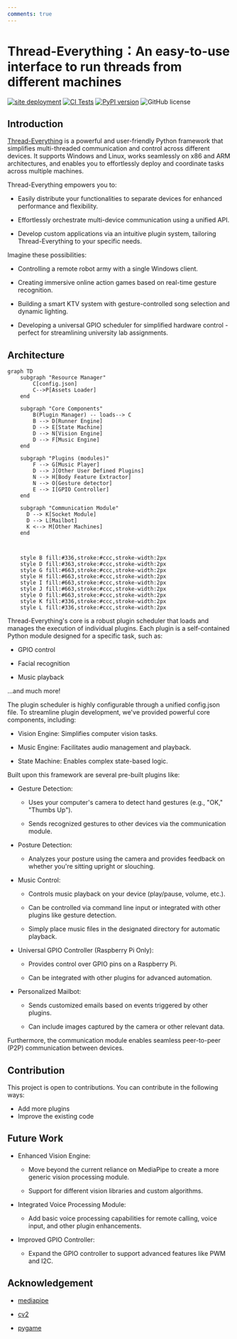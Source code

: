 ```yaml
---
comments: true
---
```


Thread-Everything：An easy-to-use interface to run threads from different machines
==================================================
[![site deployment](https://github.com/sergiudm/detectivePi/actions/workflows/mkdocs.yml/badge.svg)](https://github.com/sergiudm/detectivePi/actions/workflows/mkdocs.yml)
[![CI Tests](https://github.com/sergiudm/detectivePi/actions/workflows/test.yml/badge.svg)](https://github.com/sergiudm/detectivePi/actions/workflowstest.yml)
[![PyPI version](https://badge.fury.io/py/detective-pi.svg)](https://pypi.org/project/Thread-Everything/)
![GitHub license](https://img.shields.io/github/license/sergiudm/detectivePi)
## Introduction

[Thread-Everything](https://github.com/sergiudm/Thread-Everything) is a powerful and user-friendly Python framework that simplifies multi-threaded communication and control across different devices. It supports Windows and Linux, works seamlessly on x86 and ARM architectures, and enables you to effortlessly deploy and coordinate tasks across multiple machines.

Thread-Everything empowers you to:

- Easily distribute your functionalities to separate devices for enhanced performance and flexibility.

- Effortlessly orchestrate multi-device communication using a unified API.

- Develop custom applications via an intuitive plugin system, tailoring Thread-Everything to your specific needs.

Imagine these possibilities:

- Controlling a remote robot army with a single Windows client.

- Creating immersive online action games based on real-time gesture recognition.

- Building a smart KTV system with gesture-controlled song selection and dynamic lighting.

- Developing a universal GPIO scheduler for simplified hardware control - perfect for streamlining university lab assignments.

## Architecture

```mermaid
graph TD
    subgraph "Resource Manager"
        C[config.json]
        C-->P[Assets Loader]
    end

    subgraph "Core Components"
        B(Plugin Manager) -- loads--> C
        B --> D[Runner Engine]
        D --> E[State Machine]
        D --> N[Vision Engine]
        D --> F[Music Engine]
    end

    subgraph "Plugins (modules)"
        F --> G[Music Player]
        D --> J[Other User Defined Plugins] 
        N --> H[Body Feature Extractor]
        N --> O[Gesture detector]
        E --> I[GPIO Controller]
    end
    
    subgraph "Communication Module"
      D --> K[Socket Module]
      D --> L[Mailbot]
      K <--> M[Other Machines]
    end

   

    style B fill:#336,stroke:#ccc,stroke-width:2px
    style D fill:#363,stroke:#ccc,stroke-width:2px
    style G fill:#663,stroke:#ccc,stroke-width:2px
    style H fill:#663,stroke:#ccc,stroke-width:2px
    style I fill:#663,stroke:#ccc,stroke-width:2px
    style J fill:#663,stroke:#ccc,stroke-width:2px
    style O fill:#663,stroke:#ccc,stroke-width:2px
    style K fill:#336,stroke:#ccc,stroke-width:2px
    style L fill:#336,stroke:#ccc,stroke-width:2px
```
Thread-Everything's core is a robust plugin scheduler that loads and manages the execution of individual plugins. Each plugin is a self-contained Python module designed for a specific task, such as:

- GPIO control

- Facial recognition

- Music playback

...and much more!

The plugin scheduler is highly configurable through a unified config.json file. To streamline plugin development, we've provided powerful core components, including:

- Vision Engine: Simplifies computer vision tasks.

- Music Engine: Facilitates audio management and playback.

- State Machine: Enables complex state-based logic.

Built upon this framework are several pre-built plugins like:

- Gesture Detection:

  - Uses your computer's camera to detect hand gestures (e.g., "OK," "Thumbs Up").

  - Sends recognized gestures to other devices via the communication module.

- Posture Detection:

    - Analyzes your posture using the camera and provides feedback on whether you're sitting upright or slouching.

- Music Control:

  - Controls music playback on your device (play/pause, volume, etc.).

  - Can be controlled via command line input or integrated with other plugins like gesture detection.

  - Simply place music files in the designated directory for automatic playback.

- Universal GPIO Controller (Raspberry Pi Only):

  - Provides control over GPIO pins on a Raspberry Pi.

  - Can be integrated with other plugins for advanced automation.

- Personalized Mailbot:

  - Sends customized emails based on events triggered by other plugins.

  - Can include images captured by the camera or other relevant data.

Furthermore, the communication module enables seamless peer-to-peer (P2P) communication between devices.

## Contribution
This project is open to contributions. You can contribute in the following ways:

- Add more plugins
- Improve the existing code

## Future Work


- Enhanced Vision Engine:

  - Move beyond the current reliance on MediaPipe to create a more generic vision processing module.

  - Support for different vision libraries and custom algorithms.

- Integrated Voice Processing Module:

  - Add basic voice processing capabilities for remote calling, voice input, and other plugin enhancements.

- Improved GPIO Controller:

  - Expand the GPIO controller to support advanced features like PWM and I2C.

## Acknowledgement
- [mediapipe](https://github.com/google-ai-edge/mediapipe)

- [cv2](https://docs.opencv.org/4.x/index.html)

- [pygame](https://www.pygame.org/docs/)